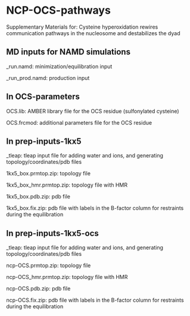 # NCP-OCS-pathways
Supplementary Materials for: Cysteine hyperoxidation rewires communication pathways in the nucleosome and destabilizes the dyad

## MD inputs for NAMD simulations ##
_run.namd: minimization/equilibration input

_run_prod.namd: production input

## In OCS-parameters ##
OCS.lib: AMBER library file for the OCS residue (sulfonylated cysteine)

OCS.frcmod: additional parameters file for the OCS residue

## In prep-inputs-1kx5 ##
_tleap: tleap input file for adding water and ions, and generating topology/coordinates/pdb files

1kx5_box.prmtop.zip: topology file

1kx5_box_hmr.prmtop.zip: topology file with HMR

1kx5_box.pdb.zip: pdb file

1kx5_box.fix.zip: pdb file with labels in the B-factor column for restraints during the equilibration

## In prep-inputs-1kx5-ocs ##
_tleap: tleap input file for adding water and ions, and generating topology/coordinates/pdb files

ncp-OCS.prmtop.zip: topology file

ncp-OCS_hmr.prmtop.zip: topology file with HMR

ncp-OCS.pdb.zip: pdb file

ncp-OCS.fix.zip: pdb file with labels in the B-factor column for restraints during the equilibration
